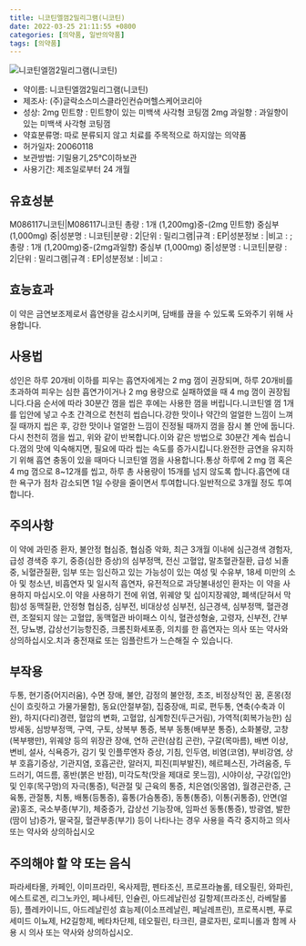 ```yaml
---
title: 니코틴엘껌2밀리그램(니코틴)
date: 2022-03-25 21:11:55 +0800
categories: [의약품, 일반의약품]
tags: [의약품]
---
```

![니코틴엘껌2밀리그램(니코틴)](https://nedrug.mfds.go.kr/pbp/cmn/itemImageDownload/149883724889500002)

- 약이름: 니코틴엘껌2밀리그램(니코틴)
- 제조사: (주)글락소스미스클라인컨슈머헬스케어코리아
- 성상: 2mg 민트향  : 민트향이 있는 미백색 사각형 코팅껌
2mg 과일향  : 과일향이 있는 미백색 사각형 코팅껌
- 약효분류명: 따로 분류되지 않고 치료를 주목적으로 하지않는 의약품
- 허가일자: 20060118
- 보관방법: 기밀용기,25℃이하보관
- 사용기간: 제조일로부터 24 개월
## 유효성분
M086117니코틴|M086117니코틴
총량 : 1개 (1,200mg)중-(2mg 민트향) 중심부 (1,000mg) 중|성분명 : 니코틴|분량 : 2|단위 : 밀리그램|규격 : EP|성분정보 : |비고 : ;총량 : 1개 (1,200mg)중-(2mg과일향) 중심부 (1,000mg) 중|성분명 : 니코틴|분량 : 2|단위 : 밀리그램|규격 : EP|성분정보 : |비고 :
## 효능효과
이 약은 금연보조제로서 흡연량을 감소시키며, 담배를 끊을 수 있도록 도와주기 위해 사용합니다.
## 사용법
성인은 하루 20개비 이하를 피우는 흡연자에게는 2 mg 껌이 권장되며, 하루 20개비를 초과하여 피우는 심한 흡연가이거나 2 mg 용량으로 실패하였을 때 4 mg 껌이 권장됩니다.다음 순서에 따라 30분간 껌을 씹은 후에는 사용한 껌을 버립니다.니코틴엘 껌 1개를 입안에 넣고 수초 간격으로 천천히 씹습니다.강한 맛이나 약간의 얼얼한 느낌이 느껴질 때까지 씹은 후, 강한 맛이나 얼얼한 느낌이 진정될 때까지 껌을 잠시 볼 안에 둡니다.다시 천천히 껌을 씹고, 위와 같이 반복합니다.이와 같은 방법으로 30분간 계속 씹습니다.껌의 맛에 익숙해지면, 필요에 따라 씹는 속도를 증가시킵니다.완전한 금연을 유지하기 위해 흡연 충동이 있을 때마다 니코틴엘 껌을 사용합니다.통상 하루에 2 mg 껌 혹은 4 mg 껌으로 8~12개를 씹고, 하루 총 사용량이 15개를 넘지 않도록 합니다.흡연에 대한 욕구가 점차 감소되면 1일 수량을 줄이면서 투여합니다.일반적으로 3개월 정도 투여합니다.
## 주의사항
이 약에 과민증 환자, 불안정 협심증, 협심증 악화, 최근 3개월 이내에 심근경색 경험자, 급성 경색증 후기, 중증(심한 증상)의 심부정맥, 전신 고혈압, 말초혈관질환, 급성 뇌졸중, 뇌혈관질환, 임부 또는 임신하고 있는 가능성이 있는 여성 및 수유부, 18세 미만의 소아 및 청소년, 비흡연자 및 일시적 흡연자, 유전적으로 과당불내성인 환자는 이 약을 사용하지 마십시오.이 약을 사용하기 전에 위염, 위궤양 및 십이지장궤양, 폐색(닫혀서 막힘)성 동맥질환, 안정형 협심증, 심부전, 비대상성 심부전, 심근경색, 심부정맥, 혈관경련, 조절되지 않는 고혈압, 동맥혈관 바이패스 이식, 혈관성형술, 고령자, 신부전, 간부전, 당뇨병, 갑상선기능항진증, 크롬친화세포종, 의치를 한 흡연자는 의사 또는 약사와 상의하십시오.치과 충전재료 또는 임플란트가 느슨해질 수 있습니다.
## 부작용
두통, 현기증(어지러움), 수면 장애, 불안, 감정의 불안정, 초조, 비정상적인 꿈, 혼몽(정신이 흐릿하고 가물가물함), 동요(안절부절), 집중장애, 피로, 편두통, 연축(수축과 이완), 하지(다리)경련, 혈압의 변화, 고혈압, 심계항진(두근거림), 가역적(회복가능한) 심방세동, 심방부정맥, 구역, 구토, 상복부 통증, 복부 동통(배부분 통증), 소화불량, 고창(복부팽만), 위궤양 등의 위장관 장애, 연하 곤란(삼킴 곤란), 구갈(목마름), 배변 이상, 변비, 설사, 식욕증가, 감기 및 인플루엔자 증상, 기침, 인두염, 비염(코염), 부비강염, 상부 호흡기증상, 기관지염, 호흡곤란, 알러지, 피진(피부발진), 헤르페스진, 가려움증, 두드러기, 여드름, 홍반(붉은 반점), 미각도착(맛을 제대로 못느낌), 시야이상, 구강(입안) 및 인후(목구멍)의 자극(통증), 턱관절 및 근육의 통증, 치은염(잇몸염), 월경곤란증, 근육통, 관절통, 치통, 배통(등통증), 흉통(가슴통증), 동통(통증), 이통(귀통증), 안면(얼굴)홍조, 국소부종(부기), 체중증가, 갑상선 기능장애, 임파선 동통(통증), 방광염, 발한(땀이 남)증가, 딸국질, 혈관부종(부기) 등이 나타나는 경우 사용을 즉각 중지하고 의사 또는 약사와 상의하십시오
## 주의해야 할 약 또는 음식
파라세타몰, 카페인, 이미프라민, 옥사제팜, 펜타조신, 프로프라놀롤, 테오필린, 와파린, 에스트로겐, 리그노카인, 페나세틴, 인슐린, 아드레날린성 길항제(프라조신, 라베탈롤 등), 플레카이니드, 아드레날린성 효능제(이소프레날린, 페닐레프린), 프로폭시펜, 푸로세미드 이뇨제, H2길항제, 베타차단제, 테오필린, 타크린, 클로자핀, 로피니롤과 함께 사용 시 의사 또는 약사와 상의하십시오.
